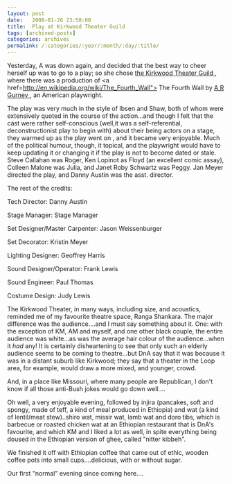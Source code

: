 ```yaml
---
layout: post
date:	2008-01-26 23:58:00
title:  Play at Kirkwood Theater Guild
tags: [archived-posts]
categories: archives
permalink: /:categories/:year/:month/:day/:title/
---
```

Yesterday, A was down again, and decided that the best way to cheer herself up was to go to a play; so she chose <a href="http://www.ktg-onstage.org/"> the Kirkwood Theater Guild </a>, where there was a production of  <a href=http://en.wikipedia.org/wiki/The_Fourth_Wall"> The Fourth Wall </a>  by <a href="http://en.wikipedia.org/wiki/A._R._Gurney"> A R Gurney </a>, an American playwright.


The play was very much in the style of Ibsen and Shaw, both of whom were extensively quoted in the course of the action...and though I felt that the cast were rather self-conscious (well,it was a self-referential, deconstructionist play to begin with) about their being actors on a stage, they warmed up as the play went on , and it became very enjoyable. Much of the political humour, though, it topical, and the playwright would have to keep updating it or changing it if the play is not to become dated or stale. Steve Callahan was Roger, Ken Lopinot as Floyd (an excellent comic assay), Colleen Malone was Julia, and Janet Roby Schwartz was Peggy. Jan Meyer directed the play, and Danny Austin was the asst. director. 


<lj-cut text="more details that won't be of interest to anyone else but me">


The rest of the credits:


Tech Director: Danny Austin

Stage Manager: Stage Manager

Set Designer/Master Carpenter: Jason Weissenburger

Set Decorator: Kristin Meyer

Lighting Designer: Geoffrey Harris

Sound Designer/Operator: Frank Lewis

Sound Engineer: Paul Thomas

Costume Design: Judy Lewis

</lj-text>


The Kirkwood Theater, in many ways, including size, and acoustics, reminded me of my favourite theatre space, Ranga Shankara. The major difference was the audience....and I must say something about it. One: with the exception of KM, AM and myself, and one other black couple, the entire audience was white...as was the average hair colour of the audience...when it *had* any! It is certainly disheartening to see that only such an elderly audience seems to be coming to theatre...but DnA say that it was because it was in a distant suburb like Kirkwood; they say that a theater in the Loop area, for example, would draw a more mixed, and younger, crowd.

And, in a place like Missouri, where many people are Republican, I don't know if all those anti-Bush jokes would go down well....

Oh well, a very enjoyable evening, followed by injira (pancakes, soft and spongy, made of teff, a kind of meal produced in Ethiopia) and wat (a kind of lentil/meat stew)..shiro wat, missir wat, lamb wat and doro tibs, which is barbecue or roasted chicken wat at an Ethiopian restaurant that is DnA's favourite, and which KM and I liked a lot as well, in spite everything being doused in the  Ethiopian version of ghee, called "nitter kibbeh".

We finished it off with Ethiopian coffee that came out of ethic, wooden coffee pots into small cups....delicious, with or without sugar.

Our first "normal" evening since coming here....
